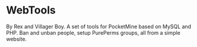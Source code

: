 # WebTools
By Rex and Villager Boy. A set of tools for PocketMine based on MySQL and PHP. Ban and unban people, setup PurePerms groups, all from a simple website.
